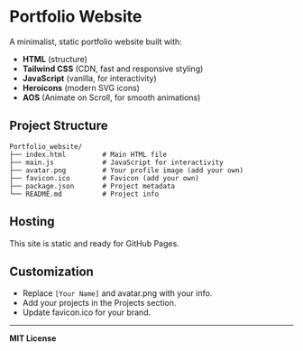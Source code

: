 # Portfolio Website

A minimalist, static portfolio website built with:
- **HTML** (structure)
- **Tailwind CSS** (CDN, fast and responsive styling)
- **JavaScript** (vanilla, for interactivity)
- **Heroicons** (modern SVG icons)
- **AOS** (Animate on Scroll, for smooth animations)

## Project Structure

```
Portfolio_website/
├── index.html         # Main HTML file
├── main.js            # JavaScript for interactivity
├── avatar.png         # Your profile image (add your own)
├── favicon.ico        # Favicon (add your own)
├── package.json       # Project metadata
└── README.md          # Project info
```

## Hosting
This site is static and ready for GitHub Pages.

## Customization
- Replace `[Your Name]` and avatar.png with your info.
- Add your projects in the Projects section.
- Update favicon.ico for your brand.

---

**MIT License**
